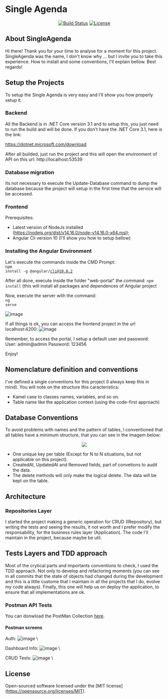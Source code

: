 # Single Agenda

<p align="center">
<a href="#"><img src="https://travis-ci.org/laravel/framework.svg" alt="Build Status"></a>
<a href="#"><img src="https://poser.pugx.org/laravel/framework/license.svg" alt="License"></a>
</p>

## About SingleAgenda
Hi there! Thank you for your time to analyse for a moment for this project. SingleAgenda was the name, I don't know why ... but I invite you to take this experience. 
How to install and some conventions, I'll explain bellow. 
Best regards!

## Setup the Projects
To setup the Single Agenda is very easy and I'll show you how properly setup it.

### Backend
All the Backend is in .NET Core version 3.1 and to setup this, you just need to run the build and will be done.
If you don't have the .NET Core 3.1, here is the link:

https://dotnet.microsoft.com/download

After all builded, just run the project and this will open the environment of API on this url: http://localhost:53539

### Database migration
Its not necessary to execute the Update-Database command to dump the database because the project will setup in the first time that the service will be accessed.

### Frontend

Prerequisites:
- Latest version of NodeJs  installed (https://nodejs.org/dist/v14.16.0/node-v14.16.0-x64.msi);
- Angular Cli version 10 (I'll show you how to setup bellow) <br>

### Installing the Angular Environment
Let's execute the commands inside the CMD Prompt: <br>
<code>npm install -g @angular/cli@10.0.2</code>

After all done, execute inside the folder "web-portal" the command:
<code>npm install</code>
(this will install all packages and dependences of Angular project

Now, execute the server with the command: <br>
<code>ng serve</code>

![image](https://user-images.githubusercontent.com/1747058/110416837-2842e880-8073-11eb-8288-1ae7399f6a30.png)

If all things is ok, you can access the frontend project in the url localhost:4200:
![image](https://user-images.githubusercontent.com/1747058/110416891-3db81280-8073-11eb-93a8-054045e2bf3f.png)

Remember, to access the portal, I setup a default user and password: <br>
User: admin@admin
Password: 123456

Enjoy!

## Nomenclature definition and conventions
I've defined a single conventions for this project (I always keep this in mind). You will note on the structure this caracteristics:
- Kamel case to classes names, variables, and so on.
- Table name like the application context (using the code-first approach)

## Database Conventions
To avoid problems with names and the pattern of tables, I conventioned that all tables have a minimum structure, that you can see in the imagem below:
<center><img src="https://user-images.githubusercontent.com/1747058/110218028-35ef4700-7e96-11eb-9012-c9a7ef30c640.png" /></center>

- One unique key per table (Except for N to N situations, but not applicable on this project).
- CreatedAt, UpdatedAt and Removed fields, part of convetions to audit the data.
- The delete methods will only make the logical delete. The data will be kept on the table.

## Architecture

### Repositories Layer
I started the project making a generic operation for CRUD (IRepository), but writing the tests and seeing the results, it not worth and I prefer modify the responsability, for the business rules layer (Application). The code I'll maintain in the project, because maybe be util.

## Tests Layers and TDD approach
Most of the crytical parts and importants conventions to check, I used the TDD approach.
Not only to develop and refactoring moments (you can see in all commits that the state of objects had changed during the development and this is a little custome that I maintain in all the projects that I do, evolve my code always). 
Finally, this one will help us on deploy the application, to ensure that all implementations are ok.

### Postman API Tests
You can donwload the PostMan Collection <a href="https://www.getpostman.com/collections/30435e34580452ee9e8c">here</a>.

#### Postman screens
Auth:
![image](https://user-images.githubusercontent.com/1747058/153683644-fc50bdf6-aae9-4c5b-bc77-912dc375344e.png)
\

Dashboard Info:
![image](https://user-images.githubusercontent.com/1747058/153683679-b25f49c1-22bf-41ff-83ad-3f9bede5ac06.png)
\

CRUD Tests:
![image](https://user-images.githubusercontent.com/1747058/153683733-a3b95c18-9926-4bb1-bf2f-ead44da13b3f.png)
\


## License
Open-sourced software licensed under the [MIT license] (https://opensource.org/licenses/MIT).

